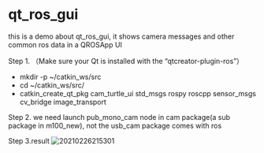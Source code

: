 # qt_ros_gui
this is a demo about qt_ros_gui, it shows camera messages and other common ros data in a QROSApp UI

Step 1.
（Make sure your Qt is installed with the “qtcreator-plugin-ros”）
* mkdir -p ~/catkin_ws/src
* cd ~/catkin_ws/src/
* catkin_create_qt_pkg cam_turtle_ui std_msgs rospy roscpp sensor_msgs cv_bridge image_transport

Step 2.
we need launch pub_mono_cam node in cam package(a sub package in m100_new), not the usb_cam package comes with ros

Step 3.result
![20210226215301](https://user-images.githubusercontent.com/66043885/109308545-20b65f00-787d-11eb-96c6-b75b48ada358.png)
